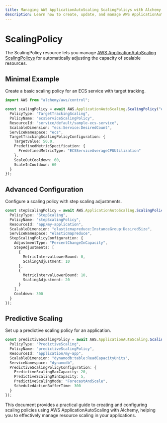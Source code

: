 ```yaml
---
title: Managing AWS ApplicationAutoScaling ScalingPolicys with Alchemy
description: Learn how to create, update, and manage AWS ApplicationAutoScaling ScalingPolicys using Alchemy Cloud Control.
---
```


# ScalingPolicy

The ScalingPolicy resource lets you manage [AWS ApplicationAutoScaling ScalingPolicys](https://docs.aws.amazon.com/applicationautoscaling/latest/userguide/) for automatically adjusting the capacity of scalable resources.

## Minimal Example

Create a basic scaling policy for an ECS service with target tracking.

```ts
import AWS from "alchemy/aws/control";

const scalingPolicy = await AWS.ApplicationAutoScaling.ScalingPolicy("ecsServiceScalingPolicy", {
  PolicyType: "TargetTrackingScaling",
  PolicyName: "ecsServiceScalingPolicy",
  ResourceId: "service/default/sample-ecs-service",
  ScalableDimension: "ecs:Service:DesiredCount",
  ServiceNamespace: "ecs",
  TargetTrackingScalingPolicyConfiguration: {
    TargetValue: 50.0,
    PredefinedMetricSpecification: {
      PredefinedMetricType: "ECSServiceAverageCPUUtilization"
    },
    ScaleOutCooldown: 60,
    ScaleInCooldown: 60
  }
});
```

## Advanced Configuration

Configure a scaling policy with step scaling adjustments.

```ts
const stepScalingPolicy = await AWS.ApplicationAutoScaling.ScalingPolicy("stepScalingPolicy", {
  PolicyType: "StepScaling",
  PolicyName: "stepScalingPolicy",
  ResourceId: "app/my-application",
  ScalableDimension: "elasticmapreduce:InstanceGroup:DesiredSize",
  ServiceNamespace: "elasticmapreduce",
  StepScalingPolicyConfiguration: {
    AdjustmentType: "PercentChangeInCapacity",
    StepAdjustments: [
      {
        MetricIntervalLowerBound: 0,
        ScalingAdjustment: 10
      },
      {
        MetricIntervalLowerBound: 10,
        ScalingAdjustment: 20
      }
    ],
    Cooldown: 300
  }
});
```

## Predictive Scaling

Set up a predictive scaling policy for an application.

```ts
const predictiveScalingPolicy = await AWS.ApplicationAutoScaling.ScalingPolicy("predictiveScalingPolicy", {
  PolicyType: "PredictiveScaling",
  PolicyName: "predictiveScalingPolicy",
  ResourceId: "application/my-app",
  ScalableDimension: "dynamodb:table:ReadCapacityUnits",
  ServiceNamespace: "dynamodb",
  PredictiveScalingPolicyConfiguration: {
    PredictiveScalingMaxCapacity: 20,
    PredictiveScalingMinCapacity: 5,
    PredictiveScalingMode: "ForecastAndScale",
    ScheduledActionBufferTime: 300
  }
});
```

This document provides a practical guide to creating and configuring scaling policies using AWS ApplicationAutoScaling with Alchemy, helping you to effectively manage resource scaling in your applications.